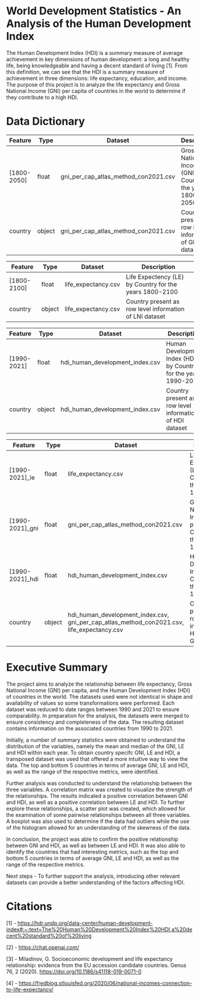 # World Development Statistics - An Analysis of the Human Development Index

The Human Development Index (HDI) is a summary measure of average achievement in key dimensions of human development: a long and healthy life, being knowledgeable and having a decent standard of living [1]. 
From this definition, we can see that the HDI is a summary measure of achievement in three dimensions: life expectancy, education, and income. The purpose of this project is to analyze the life expectancy and Gross National Income (GNI) per capita of countries in the world to determine if they contribute to a high HDI.

# Data Dictionary
|Feature|Type|Dataset|Description|
|---|---|---|---|
|[1800-2050]|float|gni_per_cap_atlas_method_con2021.csv|Gross National Income (GNI) by Country for the years 1800-2050
|country|object|gni_per_cap_atlas_method_con2021.csv|Country present as row level information of GNI dataset

|Feature|Type|Dataset|Description|
|---|---|---|---|
|[1800-2100]|float|life_expectancy.csv|Life Expectency (LE) by Country for the years 1800-2100
|country|object|life_expectancy.csv|Country present as row level information of LNI dataset

|Feature|Type|Dataset|Description|
|---|---|---|---|
|[1990-2021]|float|hdi_human_development_index.csv|Human Development Index (HDI) by Country for the years 1990-2021
|country|object|hdi_human_development_index.csv|Country present as row level information of HDI dataset

|Feature|Type|Dataset|Description|
|---|---|---|---|
|[1990-2021]_le|float|life_expectancy.csv|Life Expectency (LE) by Country for the years 1990-2021
|[1990-2021]_gni|float|gni_per_cap_atlas_method_con2021.csv|Gross National Income (GNI) per capita by Country for the years 1990-2021
|[1990-2021]_hdi|float|hdi_human_development_index.csv|Human Developement Index (HDI) by Country for the years 1990-2021
|country|object|hdi_human_development_index.csv, gni_per_cap_atlas_method_con2021.csv, life_expectancy.csv|Country present as row level information of HDI, LE and GNI datasets

# Executive Summary

The project aims to analyze the relationship between life expectancy, Gross National Income (GNI) per capita, and the Human Development Index (HDI) of countries in the world.
The datasets used were not identical in shape and availability of values so some transformations were performed. Each dataset was reduced to date ranges between 1990 and 2021 to ensure comparability. 
In preparation for the analysis, the datasets were merged to ensure consistency and completeness of the data. The resulting dataset contains information on the associated countries from 1990 to 2021.

Initially, a number of summary statistics were obtained to understand the distribution of the variables, namely the mean and median of the GNI, LE and HDI within each year. 
To obtain country specifc GNI, LE and HDI, a transposed dataset was used that offered a more intuitive way to view the data. The top and bottom 5 countries in terms of average GNI, LE and HDI, as well as the range of the respective metrics, were identified. 

Further analysis was conducted to understand the relationship between the three variables. A correlation matrix was created to visualize the strength of the relationships. The results indicated a positive correlation between GNI and HDI, as well as a positive correlation between LE and HDI. To further explore these relationships, a scatter plot was created, which allowed for the examination of some pairwise relationships between all three variables. A boxplot was also used to determine if the data had outliers while the use of the histogram allowed for an understanding of the skewness of the data.

In conclusion, the project was able to confirm the positive relationship between GNI and HDI, as well as between LE and HDI. It was also able to identify the countries that had interesting metrics, such as the top and bottom 5 countries in terms of average GNI, LE and HDI, as well as the range of the respective metrics.

Next steps - To further support the analysis, introducing other relevant datasets can provide a better understanding of the factors affecting HDI.

# Citations
[1] - https://hdr.undp.org/data-center/human-development-index#:~:text=The%20Human%20Development%20Index%20HDI,a%20decent%20standard%20of%20living

[2] - https://chat.openai.com/

[3] - Miladinov, G. Socioeconomic development and life expectancy relationship: evidence from the EU accession candidate countries. Genus 76, 2 (2020). https://doi.org/10.1186/s41118-019-0071-0

[4] - https://fredblog.stlouisfed.org/2020/06/national-incomes-connection-to-life-expectancy/